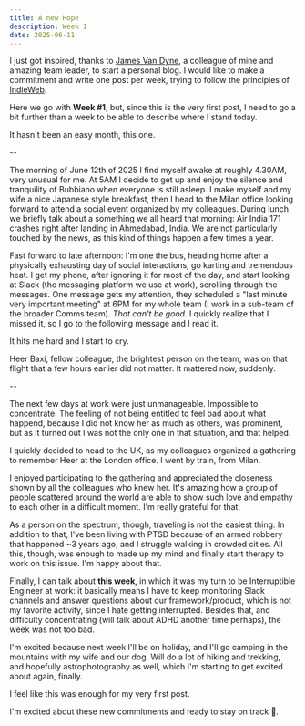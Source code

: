 ```yaml
---
title: A new Hope
description: Week 1
date: 2025-06-11
---
```


I just got inspired, thanks to <a href="https://jamesvandyne.com" target="_blank">James Van Dyne</a>, a colleague of mine and amazing team leader, to start a personal blog. I would like to make a commitment and write one post per week, trying to follow the principles of <a href="https://indieweb.org" target="_blank">IndieWeb</a>.

Here we go with **Week #1**, but, since this is the very first post, I need to go a bit further than a week to be able to describe where I stand today.

It hasn't been an easy month, this one.
<!-- more -->
--

The morning of June 12th of 2025 I find myself awake at roughly 4.30AM, very unusual for me. At 5AM I decide to get up and enjoy the silence and tranquility of Bubbiano when everyone is still asleep. I make myself and my wife a nice Japanese style breakfast, then I head to the Milan office looking forward to attend a social event organized by my colleagues.
During lunch we briefly talk about a something we all heard that morning: Air India 171 crashes right after landing in Ahmedabad, India. We are not particularly touched by the news, as this kind of things happen a few times a year.

Fast forward to late afternoon: I'm one the bus, heading home after a physically exhausting day of social interactions, go karting and tremendous heat.
I get my phone, after ignoring it for most of the day, and start looking at Slack (the messaging platform we use at work), scrolling through the messages.
One message gets my attention, they scheduled a "last minute very important meeting" at 6PM for my whole team (I work in a sub-team of the broader Comms team).
*That can't be good*. I quickly realize that I missed it, so I go to the following message and I read it.

It hits me hard and I start to cry.

Heer Baxi, fellow colleague, the brightest person on the team, was on that flight that a few hours earlier did not matter. It mattered now, suddenly.

--

The next few days at work were just unmanageable. Impossible to concentrate.
The feeling of not being entitled to feel bad about what happend, because I did not know her as much as others, was prominent, but as it turned out I was not the only one in that situation, and that helped.

I quickly decided to head to the UK, as my colleagues organized a gathering to remember Heer at the London office. I went by train, from Milan.

I enjoyed participating to the gathering and appreciated the closeness shown by all the colleagues who knew her. It's amazing how a group of people scattered around the world are able to show such love and empathy to each other in a difficult moment. I'm really grateful for that.

As a person on the spectrum, though, traveling is not the easiest thing. In addition to that, I've been living with PTSD because of an armed robbery that happened ~3 years ago, and I struggle walking in crowded cities.
All this, though, was enough to made up my mind and finally start therapy to work on this issue. I'm happy about that.

Finally, I can talk about **this week**, in which it was my turn to be Interruptible Engineer at work: it basically means I have to keep monitoring Slack channels and answer questions about our framework/product, which is not my favorite activity, since I hate getting interrupted. Besides that, and difficulty concentrating (will talk about ADHD another time perhaps), the week was not too bad.

I'm excited because next week I'll be on holiday, and I'll go camping in the mountains with my wife and our dog. Will do a lot of hiking and trekking, and hopefully astrophotography as well, which I'm starting to get excited about again, finally.

I feel like this was enough for my very first post.

I'm excited about these new commitments and ready to stay on track 🌿.